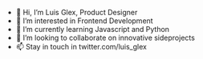 - 👋 Hi, I’m Luis Glex, Product Designer
- 👀 I’m interested in Frontend Development
- 🌱 I’m currently learning Javascript and Python
- 💞️ I’m looking to collaborate on innovative sideprojects
- 📫 Stay in touch in twitter.com/luis_glex
